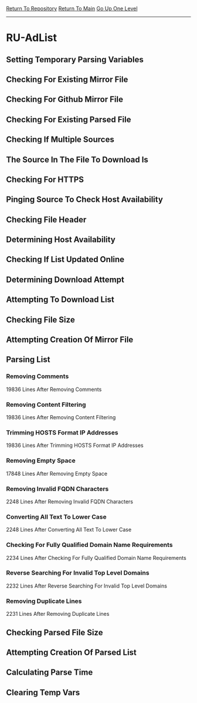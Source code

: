 [Return To Repository](https://github.com/deathbybandaid/piholeparser/)
[Return To Main](https://github.com/deathbybandaid/piholeparser/blob/master/RecentRunLogs/Mainlog.md)
[Go Up One Level](https://github.com/deathbybandaid/piholeparser/blob/master/RecentRunLogs/TopLevelScripts/30-Processing-External-Blacklists.md)
____________________________________
# RU-AdList
## Setting Temporary Parsing Variables
## Checking For Existing Mirror File
## Checking For Github Mirror File
## Checking For Existing Parsed File
## Checking If Multiple Sources
## The Source In The File To Download Is
## Checking For HTTPS
## Pinging Source To Check Host Availability
## Checking File Header
## Determining Host Availability
## Checking If List Updated Online
## Determining Download Attempt
## Attempting To Download List
## Checking File Size
## Attempting Creation Of Mirror File
## Parsing List
### Removing Comments
19836 Lines After Removing Comments
### Removing Content Filtering
19836 Lines After Removing Content Filtering
### Trimming HOSTS Format IP Addresses
19836 Lines After Trimming HOSTS Format IP Addresses
### Removing Empty Space
17848 Lines After Removing Empty Space
### Removing Invalid FQDN Characters
2248 Lines After Removing Invalid FQDN Characters
### Converting All Text To Lower Case
2248 Lines After Converting All Text To Lower Case
### Checking For Fully Qualified Domain Name Requirements
2234 Lines After Checking For Fully Qualified Domain Name Requirements
### Reverse Searching For Invalid Top Level Domains
2232 Lines After Reverse Searching For Invalid Top Level Domains
### Removing Duplicate Lines
2231 Lines After Removing Duplicate Lines
## Checking Parsed File Size
## Attempting Creation Of Parsed List
## Calculating Parse Time
## Clearing Temp Vars
